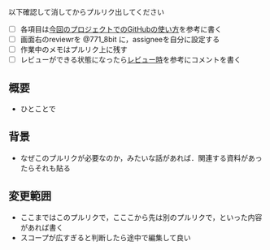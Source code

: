 以下確認して消してからプルリク出してください
- [ ] 各項目は[今回のプロジェクトでのGitHubの使い方](/.github/how_to_use_github.md)を参考に書く
- [ ] 画面右のreviewrを @771_8bit に，assigneeを自分に設定する
- [ ] 作業中のメモはプルリク上に残す
- [ ] レビューができる状態になったら[レビュー時](/.github/how_to_use_github.md#レビュー時)を参考にコメントを書く

## 概要
- ひとことで
## 背景
  - なぜこのプルリクが必要なのか，みたいな話があれば．関連する資料があったらそれも貼る
## 変更範囲
- ここまではこのプルリクで，こここから先は別のプルリクで，といった内容があれば書く
- スコープが広すぎると判断したら途中で編集して良い
